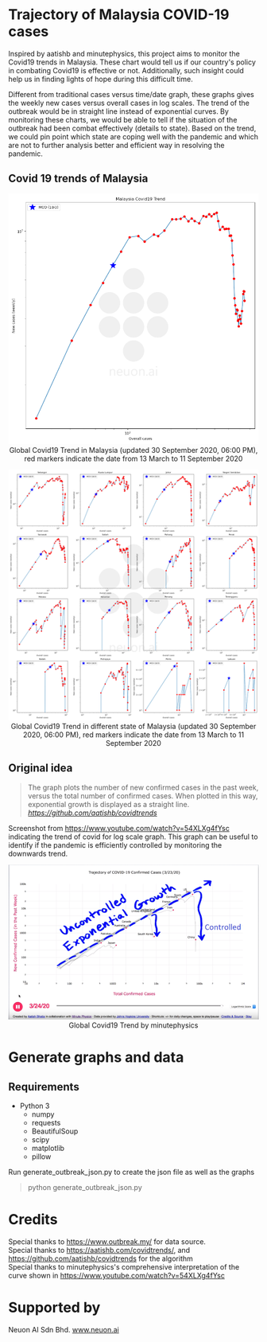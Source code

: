 # Trajectory of Malaysia COVID-19 cases
Inspired by aatishb and minutephysics, this project aims to monitor the Covid19 trends in Malaysia. These chart would tell us if our country's policy in combating Covid19 is effective or not. Additionally, such insight could help us in finding lights of hope during this difficult time.

Different from traditional cases versus time/date graph, these graphs gives the weekly new cases versus overall cases in log scales. The  trend of the outbreak would be in straight line instead of exponential curves. By monitoring these charts, we would be able to tell if the situation of the outbreak had been combat effectively (details to state). Based on the trend, we could pin point which state are coping well with the pandemic and which are not to further analysis better and efficient way in resolving the pandemic.

## Covid 19 trends of Malaysia
<p align="center">
  <img src="covid_data/20200507180004_malaysia.png" width="600"><br />
  Global Covid19 Trend in Malaysia (updated 30 September 2020, 06:00 PM), 
  red markers indicate the date from 13 March to 11 September 2020
</p>

<p align="center">
  <img src="covid_data/20200507180005_states.png" width="800"><br />
  Global Covid19 Trend in different state of Malaysia (updated 30 September 2020, 06:00 PM), 
  red markers indicate the date from 13 March to 11 September 2020
</p>

## Original idea
>The graph plots the number of new confirmed cases in the past week, versus the total number of confirmed cases. When plotted in this way, exponential growth is displayed as a straight line.
*https://github.com/aatishb/covidtrends*

Screenshot from https://www.youtube.com/watch?v=54XLXg4fYsc indicating the trend of covid for log scale graph. This graph can be useful to identify if the pandemic is efficiently controlled by monitoring the downwards trend.
<p align="center">
  <img src="img/minutephysics.png" width="600"><br />
  Global Covid19 Trend by minutephysics
</p>

# Generate graphs and data
## Requirements
 - Python 3
   - numpy 
   - requests
   - BeautifulSoup
   - scipy 
   - matplotlib
   - pillow

Run generate_outbreak_json.py to create the json file as well as the graphs
>python generate_outbreak_json.py 

# Credits
Special thanks to https://www.outbreak.my/ for data source.  
Special thanks to https://aatishb.com/covidtrends/, and https://github.com/aatishb/covidtrends for the algorithm  
Special thanks to minutephysics's comprehensive interpretation of the curve shown in https://www.youtube.com/watch?v=54XLXg4fYsc

# Supported by
Neuon AI Sdn Bhd.
www.neuon.ai
